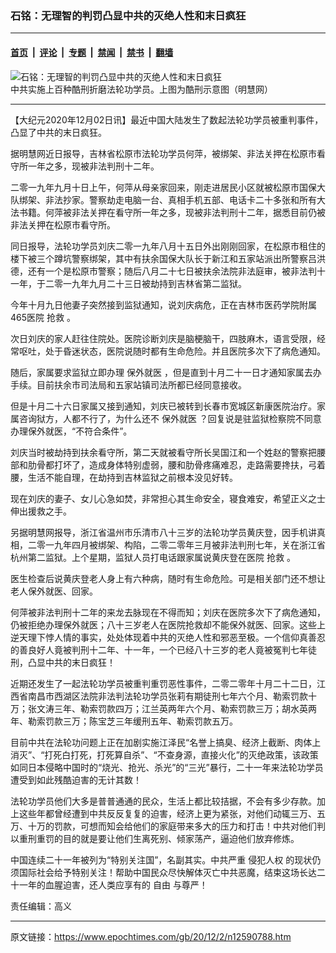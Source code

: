 ### 石铭：无理智的判罚凸显中共的灭绝人性和末日疯狂

---

#### [首页](../../../..?n12590788) &nbsp;|&nbsp; [评论](../../../../../epoch-comment?n12590788) &nbsp;|&nbsp; [专题](../../../../../epoch-special?n12590788) &nbsp;|&nbsp; [禁闻](../../../../../epoch-news?n12590788) &nbsp;|&nbsp; [禁书](../../../../../books?n12590788) &nbsp;|&nbsp; [翻墙](https://github.com/gfw-breaker/nogfw/blob/master/README.md?n12590788)


<div><img alt="石铭：无理智的判罚凸显中共的灭绝人性和末日疯狂" class="attachment-djy_600_400 size-djy_600_400 wp-post-image" src="https://i.epochtimes.com/assets/uploads/2020/12/g-1-600x400.jpg"/>
<div class="caption">
 中共实施上百种酷刑折磨法轮功学员。上图为酷刑示意图（明慧网）
</div></div><hr/><div class="post_content" id="artbody" itemprop="articleBody">
 <!-- article content begin -->
 <p>
  【大纪元2020年12月02日讯】最近中国大陆发生了数起法轮功学员被重判事件，凸显了中共的末日疯狂。
 </p>
 <p>
  据明慧网近日报导，吉林省松原市法轮功学员何萍，被绑架、非法关押在松原市看守所一年之多，现被非法判刑十二年。
 </p>
 <p>
  二零一九年九月十日上午，何萍从母亲家回来，刚走进居民小区就被松原市国保大队绑架、非法抄家。警察劫走电脑一台、真相手机五部、电话卡二十多张和所有大法书籍。何萍被非法关押在看守所一年之多，现被非法判刑十二年，据悉目前仍被非法关押在松原市看守所。
 </p>
 <p>
  同日报导，法轮功学员刘庆二零一九年八月十五日外出刚刚回家，在松原市租住的楼下被三个蹲坑警察绑架，其中有扶余国保大队长于新江和五家站派出所警察吕洪德，还有一个是松原市警察；随后八月二十七日被扶余法院非法庭审，被非法判十一年，于二零一九年九月二十三日被劫持到吉林省第二监狱。
 </p>
 <p>
  今年十月九日他妻子突然接到监狱通知，说刘庆病危，正在吉林市医药学院附属465医院
  <ok href="https://www.epochtimes.com/gb/tag/%E6%8A%A2%E6%95%91.html">
   抢救
  </ok>
  。
 </p>
 <p>
  次日刘庆的家人赶往住院处。医院诊断刘庆是脑梗脑干，四肢麻木，语言受限，经常呕吐，处于昏迷状态，医院说随时都有生命危险。并且医院多次下了病危通知。
 </p>
 <p>
  随后，家属要求监狱立即办理
  <ok href="https://www.epochtimes.com/gb/tag/%E4%BF%9D%E5%A4%96%E5%B0%B1%E5%8C%BB.html">
   保外就医
  </ok>
  ，但是直到十月二十一日才通知家属去办手续。目前扶余市司法局和五家站镇司法所都已经同意接收。
 </p>
 <p>
  但是十月二十六日家属又接到通知，刘庆已被转到长春市宽城区新康医院治疗。家属咨询狱方，人都不行了，为什么还不
  <ok href="https://www.epochtimes.com/gb/tag/%E4%BF%9D%E5%A4%96%E5%B0%B1%E5%8C%BB.html">
   保外就医
  </ok>
  ？回复说是驻监狱检察院不同意办理保外就医，“不符合条件”。
 </p>
 <p>
  刘庆当时被劫持到扶余看守所，第二天就被看守所长吴国江和一个姓赵的警察把腰部和肋骨都打坏了，造成身体特别虚弱，腰和肋骨疼痛难忍，走路需要搀扶，弓着腰，生活不能自理，在劫持到吉林监狱之前根本没见好转。
 </p>
 <p>
  现在刘庆的妻子、女儿心急如焚，非常担心其生命安全，寝食难安，希望正义之士伸出援救之手。
 </p>
 <p>
  另据明慧网报导，浙江省温州市乐清市八十三岁的法轮功学员黄庆登，因手机讲真相，二零一九年四月被绑架、构陷，二零二零年三月被非法判刑七年，关在浙江省杭州第二监狱。上个星期，监狱人员打电话跟家属说黄庆登在医院
  <ok href="https://www.epochtimes.com/gb/tag/%E6%8A%A2%E6%95%91.html">
   抢救
  </ok>
  。
 </p>
 <p>
  医生检查后说黄庆登老人身上有六种病，随时有生命危险。可是相关部门还不想让老人保外就医、回家。
 </p>
 <p>
  何萍被非法判刑十二年的来龙去脉现在不得而知；刘庆在医院多次下了病危通知，仍被拒绝办理保外就医；八十三岁老人在医院抢救却不能保外就医、回家。这些上逆天理下悖人情的事实，处处体现着中共的灭绝人性和邪恶至极。一个信仰真善忍的善良好人竟被判刑十二年、十一年，一个已经八十三岁的老人竟被冤判七年徒刑，凸显中共的末日疯狂！
 </p>
 <p>
  近期还发生了一起法轮功学员被重判重罚恶性事件，二零二零年十月二十二日，江西省南昌市西湖区法院非法判法轮功学员张莉有期徒刑七年六个月、勒索罚款十万；张文涛三年、勒索罚款四万；江兰英两年六个月、勒索罚款三万；胡水英两年、勒索罚款三万；陈宝芝三年缓刑五年、勒索罚款五万。
 </p>
 <p>
  目前中共在法轮功问题上正在加剧实施江泽民“名誉上搞臭、经济上截断、肉体上消灭”、“打死白打死，打死算自杀”、“不查身源，直接火化”的灭绝政策，该政策如同日本侵略中国时的“烧光、抢光、杀光”的“三光”暴行，二十一年来法轮功学员遭受到如此残酷迫害的无计其数！
 </p>
 <p>
  法轮功学员他们大多是普普通通的民众，生活上都比较拮据，不会有多少存款。加上这些年都曾经遭到中共反反复复的迫害，经济上更为紧张，对他们动辄三万、五万、十万的罚款，可想而知会给他们的家庭带来多大的压力和打击！中共对他们判以重刑重罚的目的就是要让他们生离死别、倾家荡产，逼迫他们放弃修炼。
 </p>
 <p>
  中国连续二十一年被列为“特别关注国”，名副其实。中共严重
  <ok href="https://www.epochtimes.com/gb/tag/%E4%BE%B5%E7%8A%AF%E4%BA%BA%E6%9D%83.html">
   侵犯人权
  </ok>
  的现状仍须国际社会给予特别关注！帮助中国民众尽快解体灭亡中共恶魔，结束这场长达二十一年的血腥迫害，还人类应享有的
  <ok href="https://www.epochtimes.com/gb/tag/%E8%87%AA%E7%94%B1.html">
   自由
  </ok>
  与尊严！
 </p>
 <p>
  责任编辑：高义
 </p>
 <!-- article content end -->
 <div id="below_article_ad">
 </div>
</div>


---

原文链接：https://www.epochtimes.com/gb/20/12/2/n12590788.htm